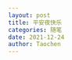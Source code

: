 ```yaml
---
layout: post
title: 平安夜快乐
categories: 随笔
date: 2021-12-24
author: Taochen
---
```


<html>
<head>
<meta charset="utf-8">
</head>
<body marginwidth="0" marginheight="0">
<div id="chrismas">
<canvas id="c">
</div>
<script>
var collapsed = true;
function toggle()
{
var fs = top.document.getElementsByTagName('frameset')[0];
var f = fs.getElementsByTagName('frame');
if (collapsed)
{
fs.rows = '250px,*';
fs.noResize = false;
f[0].noResize = false;
f[1].noResize = false;
}
else
{
fs.rows = '30px,*';
fs.noResize = true;
f[0].noResize = true;
f[1].noResize = true;
}
collapsed = !collapsed;
}
</script>
<script>
var b = document.body;
var c = document.getElementsByTagName('canvas')[0];
var a = c.getContext('2d');
document.body.clientWidth;
</script>
<script>
M=Math;
Q=M.random;J=[];
U=16;
T=M.sin;
E=M.sqrt;
for(O=k=0;x=z=j=i=k<200;)
with(M[k]=k?c.cloneNode(0):c)
{
width=height=k?32:W=446;
with(getContext('2d'))
if(k>10|!k)
for(
font='60px Impact',
V='rgba(';I=i*U,fillStyle=k?k==13?V+'205,205,215,.15)':
V+(147+I)+','+(k%2?128+I:0)+','+I+',.5)':'#cca',i<7;)
beginPath(fill(arc(U-i/3,24-i/2,k==13?4-(i++)/2:8-i++,0,M.PI*2,1)));
else for(;
x=T(i),
y=Q()*2-1,
D=x*x+y*y,
B=E(D-x/.9-1.5*y+1),
R=67*(B+1)*(L=k/9+.8)>>1,
i++<W;
)
if(D<1)
beginPath(strokeStyle=V+R+','+(R+B*L>>0)+',40,.1)'),
moveTo(U+x*8,U+y*8),
lineTo(U+x*U,U+y*U),
stroke();
for(
y=H=k+E(k++)*25,
R=Q()*W;
P=3,j<H;)
J[O++]=[
x+=T(R)*P+Q()*6-3,y+=Q()*U-8,
z+=T(R-11)*P+Q()*6-3,
j/H*20+((j+=U)>H&Q()>.8?Q(P=9)*4:0)>>1]
}
setInterval(function G(m,l)
{
A=T(D-11);
if(l)
return(
m[2]-l[2])*A+(l[0]-m[0])*T(D);
a.clearRect(0,0,W,W);
J.sort(G);
for(
i=0;
L=J[i++];
a.drawImage(M[L[3]+1],207+L[0]*A+L[2]*T(D)>>0,L[1]>>1))
{
if(i==2e3)
a.fillText
('Merry Christmas!',U,345);
if(!(i%7))
a.drawImage(M[13],
((157*(i*i)+T(D*5+i*i)*5)%W)>>0,
((113*i+(D*i)/60)%(290+i/99))>>0);
}
D+=.02
},1)
</script>
</body>
</html>
